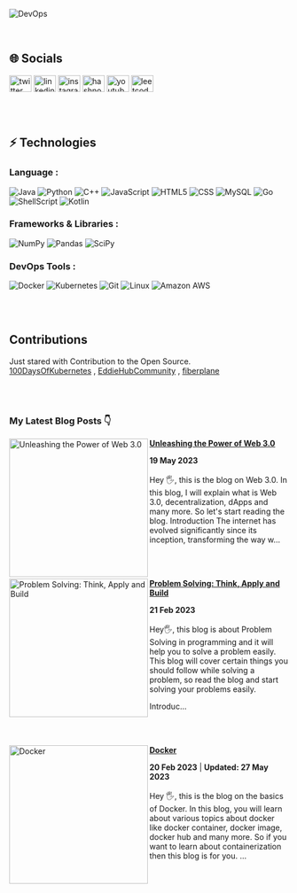 ![DevOps](https://github.com/ronak-pal1/ronak-pal1/assets/98758085/18cc5146-fa10-4ec9-8640-b15ba34c6bf5)

<br>

## 🌐 Socials

<a href="https://twitter.com/ronak_pal1" target="blank"><img align="center" src="https://raw.githubusercontent.com/rahuldkjain/github-profile-readme-generator/master/src/images/icons/Social/twitter.svg" alt="twitter link" height="30" width="40" /></a>
<a href="https://www.linkedin.com/in/ronak-paul-2975b01b6/" target="blank"><img align="center" src="https://raw.githubusercontent.com/rahuldkjain/github-profile-readme-generator/master/src/images/icons/Social/linked-in-alt.svg" alt="linkedin link" height="30" width="40" /></a>
<a href="https://instagram.com/ronak_pal1" target="blank"><img align="center" src="https://raw.githubusercontent.com/rahuldkjain/github-profile-readme-generator/master/src/images/icons/Social/instagram.svg" alt="instagram link" height="30" width="40" /></a>
<a href="https://hashnode.com/@ronakpal1" target="blank"><img align="center" src="https://raw.githubusercontent.com/rahuldkjain/github-profile-readme-generator/master/src/images/icons/Social/hashnode.svg" alt="hashnode link" height="30" width="40" /></a>
<a href="https://www.youtube.com/@CodaGo" target="blank"><img align="center" src="https://raw.githubusercontent.com/rahuldkjain/github-profile-readme-generator/master/src/images/icons/Social/youtube.svg" alt="youtube channel link" height="30" width="40" /></a>
<a href="https://www.leetcode.com/ronak_pal1/" target="blank"><img align="center" src="https://raw.githubusercontent.com/rahuldkjain/github-profile-readme-generator/master/src/images/icons/Social/leet-code.svg" alt="leetcode link" height="30" width="40" /></a>

<br><br>

## ⚡ Technologies

### Language :
![Java](https://img.shields.io/badge/-java-E34A86?style=flat-square&logo=openjdk)
![Python](https://img.shields.io/badge/-Python-black?style=flat-square&logo=Python)
![C++](https://img.shields.io/badge/-C++-00599C?style=flat-square&logo=c)
![JavaScript](https://img.shields.io/badge/-JavaScript-black?style=flat-square&logo=javascript)
![HTML5](https://img.shields.io/badge/-HTML5-E34F26?style=flat-square&logo=html5&logoColor=white)
![CSS](https://img.shields.io/badge/CSS-239120?&style=for-the-badge&logo=css3&logoColor=white)
![MySQL](https://img.shields.io/badge/-MySQL-black?style=flat-square&logo=mysql)
![Go](https://img.shields.io/badge/Go-00ADD8?style=for-the-badge&logo=go&logoColor=white)
![ShellScript](https://img.shields.io/badge/Shell_Script-121011?style=for-the-badge&logo=gnu-bash&logoColor=white)
![Kotlin](https://img.shields.io/badge/kotlin-%237F52FF.svg?style=for-the-badge&logo=kotlin&logoColor=white)
<br>
### Frameworks & Libraries :
![NumPy](https://img.shields.io/badge/numpy-%23013243.svg?style=for-the-badge&logo=numpy&logoColor=white)
![Pandas](https://img.shields.io/badge/pandas-%23150458.svg?style=for-the-badge&logo=pandas&logoColor=white)
![SciPy](https://img.shields.io/badge/SciPy-%230C55A5.svg?style=for-the-badge&logo=scipy&logoColor=%white)
<br>
### DevOps Tools :
![Docker](https://img.shields.io/badge/-Docker-black?style=flat-square&logo=docker)
![Kubernetes](https://img.shields.io/badge/kubernetes-%23326ce5.svg?style=for-the-badge&logo=kubernetes&logoColor=white)
![Git](https://img.shields.io/badge/-Git-black?style=flat-square&logo=git)
![Linux](https://img.shields.io/badge/Linux-FCC624?style=for-the-badge&logo=linux&logoColor=black)
![Amazon AWS](https://img.shields.io/badge/Amazon_AWS-FF9900?style=for-the-badge&logo=amazonaws&logoColor=white)

<br><br>

## Contributions
Just stared with Contribution to the Open Source.<br/>
[100DaysOfKubernetes](https://100daysofkubernetes.io/overview.html) ,
[EddieHubCommunity](https://github.com/ronak-pal1?tab=overview&org=EddieHubCommunity) ,
[fiberplane](https://github.com/ronak-pal1/docs)

<br><br>

### My Latest Blog Posts 👇
<!-- HASHNODE_BLOG:START -->
<p align="left">
<a href="https://codago.hashnode.dev//unleashing-the-power-of-web-30" title="Unleashing the Power of Web 3.0"><img src="https://cdn.hashnode.com/res/hashnode/image/upload/v1684507578341/87801d2d-d7c8-4d42-b474-fd01a09f62a4.png" alt="Unleashing the Power of Web 3.0" width="250px" align="left" /></a>
<a href="https://codago.hashnode.dev//unleashing-the-power-of-web-30" title="Unleashing the Power of Web 3.0"><strong>Unleashing the Power of Web 3.0</strong></a>
<div><strong>19 May 2023</strong></div>
<br/> Hey 🖐, this is the blog on Web 3.0. In this blog, I will explain what is Web 3.0, decentralization, dApps and many more. So let's start reading the blog.
Introduction
The internet has evolved significantly since its inception, transforming the way w... </p> <br/> <br/>
<p align="left">
<a href="https://codago.hashnode.dev//problem-solving-think-apply-and-build" title="Problem Solving: Think, Apply and Build"><img src="https://cdn.hashnode.com/res/hashnode/image/upload/v1676917888245/7f9d3a98-cc71-4c6e-9918-3dba71f49471.png" alt="Problem Solving: Think, Apply and Build" width="250px" align="left" /></a>
<a href="https://codago.hashnode.dev//problem-solving-think-apply-and-build" title="Problem Solving: Think, Apply and Build"><strong>Problem Solving: Think, Apply and Build</strong></a>
<div><strong>21 Feb 2023</strong></div>
<br/> Hey🖐, this blog is about Problem Solving in programming and it will help you to solve a problem easily. This blog will cover certain things you should follow while solving a problem, so read the blog and start solving your problems easily.

Introduc... </p> <br/> <br/>
<p align="left">
<a href="https://codago.hashnode.dev//docker" title="Docker"><img src="https://cdn.hashnode.com/res/hashnode/image/upload/v1676617750213/22462193-11f6-4bef-8366-f2233ac5afd4.png" alt="Docker" width="250px" align="left" /></a>
<a href="https://codago.hashnode.dev//docker" title="Docker"><strong>Docker</strong></a>
<div><strong>20 Feb 2023</strong> | <strong>Updated: 27 May 2023</strong></div>
<br/> Hey 🖐, this is the blog on the basics of Docker. In this blog, you will learn about various topics about docker like docker container, docker image, docker hub and many more. So if you want to learn about containerization then this blog is for you. ... </p> <br/> <br/>
<!-- HASHNODE_BLOG:END -->

